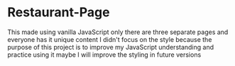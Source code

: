 # Restaurant-Page
This made using vanilla JavaScript only
there are three separate pages and everyone has it unique content
I didn't focus on the style because the purpose of this project is to improve my JavaScript understanding and practice using it
maybe I will improve the styling in future versions
